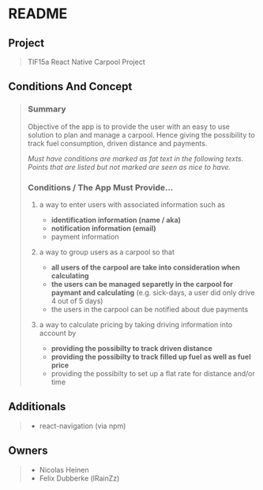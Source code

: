 # README #

## Project ##
>
> TIF15a React Native Carpool Project
>

## Conditions And Concept ##
>
> ### Summary ###
> Objective of the app is to provide the user with an easy to use
> solution to plan and manage a carpool. Hence giving the possibility
> to track fuel consumption, driven distance and payments.
>
>
> *Must have conditions are marked as fat text in the following texts.*
> *Points that are listed but not marked are seen as nice to have.*
> ### Conditions / The App Must Provide... ###
>
> 1. a way to enter users with associated information such as
>    * **identification information (name / aka)**
>    * **notification information (email)**
>    * payment information
> 
> 1. a way to group users as a carpool so that
>    * **all users of the carpool are take into consideration when calculating**
>    * **the users can be managed separetly in the carpool for paymant and calculating** (e.g. sick-days, a user did only drive 4 out of 5 days)
>    * the users in the carpool can be notified about due payments
>
> 1. a way to calculate pricing by taking driving information into account by
>    * **providing the possibilty to track driven distance**
>    * **providing the possibilty to track filled up fuel as well as fuel price**
>    * providing the possibilty to set up a flat rate for distance and/or time
> 
> 



## Additionals ##
>
> * react-navigation (via npm) 
>

## Owners ##
>
> * Nicolas Heinen
> * Felix Dubberke (lRainZz)
>